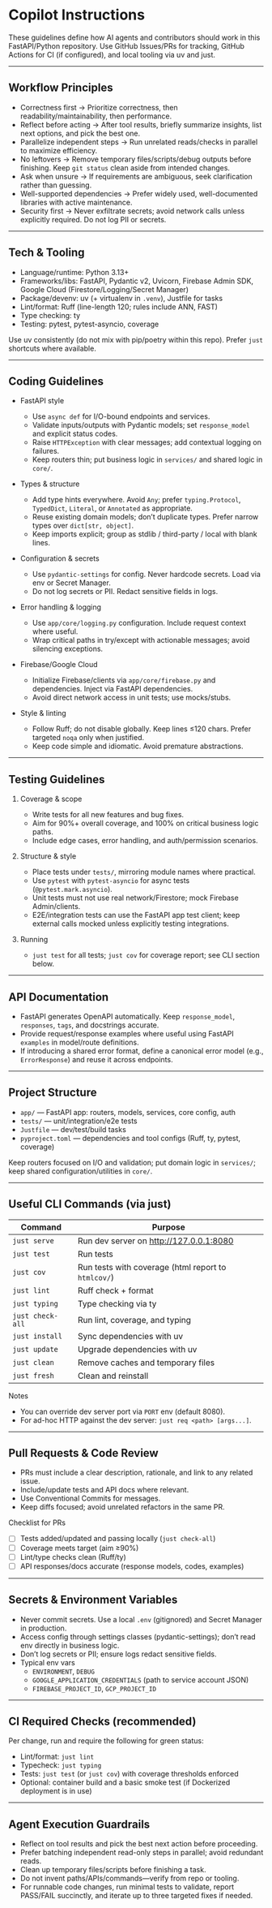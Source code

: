 # Copilot Instructions

These guidelines define how AI agents and contributors should work in this FastAPI/Python repository. Use GitHub Issues/PRs for tracking, GitHub Actions for CI (if configured), and local tooling via uv and just.

---

## Workflow Principles

- Correctness first → Prioritize correctness, then readability/maintainability, then performance.
- Reflect before acting → After tool results, briefly summarize insights, list next options, and pick the best one.
- Parallelize independent steps → Run unrelated reads/checks in parallel to maximize efficiency.
- No leftovers → Remove temporary files/scripts/debug outputs before finishing. Keep `git status` clean aside from intended changes.
- Ask when unsure → If requirements are ambiguous, seek clarification rather than guessing.
- Well-supported dependencies → Prefer widely used, well-documented libraries with active maintenance.
- Security first → Never exfiltrate secrets; avoid network calls unless explicitly required. Do not log PII or secrets.

---

## Tech & Tooling

- Language/runtime: Python 3.13+
- Frameworks/libs: FastAPI, Pydantic v2, Uvicorn, Firebase Admin SDK, Google Cloud (Firestore/Logging/Secret Manager)
- Package/devenv: uv (+ virtualenv in `.venv`), Justfile for tasks
- Lint/format: Ruff (line-length 120; rules include ANN, FAST)
- Type checking: ty
- Testing: pytest, pytest-asyncio, coverage

Use uv consistently (do not mix with pip/poetry within this repo). Prefer `just` shortcuts where available.

---

## Coding Guidelines

- FastAPI style
  - Use `async def` for I/O-bound endpoints and services.
  - Validate inputs/outputs with Pydantic models; set `response_model` and explicit status codes.
  - Raise `HTTPException` with clear messages; add contextual logging on failures.
  - Keep routers thin; put business logic in `services/` and shared logic in `core/`.

- Types & structure
  - Add type hints everywhere. Avoid `Any`; prefer `typing.Protocol`, `TypedDict`, `Literal`, or `Annotated` as appropriate.
  - Reuse existing domain models; don’t duplicate types. Prefer narrow types over `dict[str, object]`.
  - Keep imports explicit; group as stdlib / third-party / local with blank lines.

- Configuration & secrets
  - Use `pydantic-settings` for config. Never hardcode secrets. Load via env or Secret Manager.
  - Do not log secrets or PII. Redact sensitive fields in logs.

- Error handling & logging
  - Use `app/core/logging.py` configuration. Include request context where useful.
  - Wrap critical paths in try/except with actionable messages; avoid silencing exceptions.

- Firebase/Google Cloud
  - Initialize Firebase/clients via `app/core/firebase.py` and dependencies. Inject via FastAPI dependencies.
  - Avoid direct network access in unit tests; use mocks/stubs.

- Style & linting
  - Follow Ruff; do not disable globally. Keep lines ≤120 chars. Prefer targeted `noqa` only when justified.
  - Keep code simple and idiomatic. Avoid premature abstractions.

---

## Testing Guidelines

1) Coverage & scope
   - Write tests for all new features and bug fixes.
   - Aim for 90%+ overall coverage, and 100% on critical business logic paths.
   - Include edge cases, error handling, and auth/permission scenarios.

2) Structure & style
   - Place tests under `tests/`, mirroring module names where practical.
   - Use `pytest` with `pytest-asyncio` for async tests (`@pytest.mark.asyncio`).
   - Unit tests must not use real network/Firestore; mock Firebase Admin/clients.
   - E2E/integration tests can use the FastAPI app test client; keep external calls mocked unless explicitly testing integrations.

3) Running
   - `just test` for all tests; `just cov` for coverage report; see CLI section below.

---

## API Documentation

- FastAPI generates OpenAPI automatically. Keep `response_model`, `responses`, `tags`, and docstrings accurate.
- Provide request/response examples where useful using FastAPI `examples` in model/route definitions.
- If introducing a shared error format, define a canonical error model (e.g., `ErrorResponse`) and reuse it across endpoints.

---

## Project Structure

- `app/` — FastAPI app: routers, models, services, core config, auth
- `tests/` — unit/integration/e2e tests
- `Justfile` — dev/test/build tasks
- `pyproject.toml` — dependencies and tool configs (Ruff, ty, pytest, coverage)

Keep routers focused on I/O and validation; put domain logic in `services/`; keep shared configuration/utilities in `core/`.

---

## Useful CLI Commands (via just)

| Command           | Purpose                                               |
| ----------------- | ----------------------------------------------------- |
| `just serve`      | Run dev server on http://127.0.0.1:8080               |
| `just test`       | Run tests                                             |
| `just cov`        | Run tests with coverage (html report to `htmlcov/`)   |
| `just lint`       | Ruff check + format                                   |
| `just typing`     | Type checking via ty                                  |
| `just check-all`  | Run lint, coverage, and typing                        |
| `just install`    | Sync dependencies with uv                             |
| `just update`     | Upgrade dependencies with uv                          |
| `just clean`      | Remove caches and temporary files                     |
| `just fresh`      | Clean and reinstall                                   |

Notes
- You can override dev server port via `PORT` env (default 8080).
- For ad-hoc HTTP against the dev server: `just req <path> [args...]`.

---

## Pull Requests & Code Review

- PRs must include a clear description, rationale, and link to any related issue.
- Include/update tests and API docs where relevant.
- Use Conventional Commits for messages.
- Keep diffs focused; avoid unrelated refactors in the same PR.

Checklist for PRs
- [ ] Tests added/updated and passing locally (`just check-all`)
- [ ] Coverage meets target (aim ≥90%)
- [ ] Lint/type checks clean (Ruff/ty)
- [ ] API responses/docs accurate (response models, codes, examples)

---

## Secrets & Environment Variables

- Never commit secrets. Use a local `.env` (gitignored) and Secret Manager in production.
- Access config through settings classes (pydantic-settings); don’t read env directly in business logic.
- Don’t log secrets or PII; ensure logs redact sensitive fields.
- Typical env vars
  - `ENVIRONMENT`, `DEBUG`
  - `GOOGLE_APPLICATION_CREDENTIALS` (path to service account JSON)
  - `FIREBASE_PROJECT_ID`, `GCP_PROJECT_ID`

---

## CI Required Checks (recommended)

Per change, run and require the following for green status:
- Lint/format: `just lint`
- Typecheck: `just typing`
- Tests: `just test` (or `just cov`) with coverage thresholds enforced
- Optional: container build and a basic smoke test (if Dockerized deployment is in use)

---

## Agent Execution Guardrails

- Reflect on tool results and pick the best next action before proceeding.
- Prefer batching independent read-only steps in parallel; avoid redundant reads.
- Clean up temporary files/scripts before finishing a task.
- Do not invent paths/APIs/commands—verify from repo or tooling.
- For runnable code changes, run minimal tests to validate, report PASS/FAIL succinctly, and iterate up to three targeted fixes if needed.
